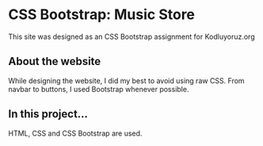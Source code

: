 # CSS Bootstrap: Music Store
This site was designed as an CSS Bootstrap assignment for Kodluyoruz.org

## About the website
While designing the website, I did my best to avoid using raw CSS. From navbar to buttons, I used Bootstrap whenever possible.

## In this project...
HTML, CSS and CSS Bootstrap are used. 